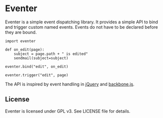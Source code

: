 # Eventer

Eventer is a simple event dispatching library. It provides a simple API to
bind and trigger custom named events. Events do not have to be declared before
they are bound.

    import eventer
    
    def on_edit(page):
        subject = page.path + " is edited"
        sendmail(subject=subject)
    
    eventer.bind("edit", on_edit)
    
    eventer.trigger("edit", page)
    
The API is inspired by event handling in [jQuery][] and [backbone.js][].

[jQuery]: http://api.jquery.com/category/events/
[backbone.js]: http://documentcloud.github.com/backbone/#Events

## License

Eventer is licensed under GPL v3. See LICENSE file for details.
